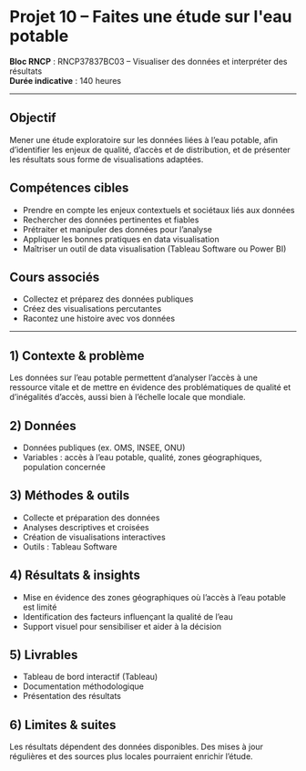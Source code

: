 # Projet 10 – Faites une étude sur l'eau potable

**Bloc RNCP** : RNCP37837BC03 – Visualiser des données et interpréter des résultats  
**Durée indicative** : 140 heures  

---

## Objectif
Mener une étude exploratoire sur les données liées à l’eau potable, afin d’identifier les enjeux de qualité, d’accès et de distribution, et de présenter les résultats sous forme de visualisations adaptées.

## Compétences cibles
- Prendre en compte les enjeux contextuels et sociétaux liés aux données  
- Rechercher des données pertinentes et fiables  
- Prétraiter et manipuler des données pour l’analyse  
- Appliquer les bonnes pratiques en data visualisation  
- Maîtriser un outil de data visualisation (Tableau Software ou Power BI)  

## Cours associés
- Collectez et préparez des données publiques  
- Créez des visualisations percutantes  
- Racontez une histoire avec vos données  

---

## 1) Contexte & problème
Les données sur l’eau potable permettent d’analyser l’accès à une ressource vitale et de mettre en évidence des problématiques de qualité et d’inégalités d’accès, aussi bien à l’échelle locale que mondiale.

## 2) Données
- Données publiques (ex. OMS, INSEE, ONU)  
- Variables : accès à l’eau potable, qualité, zones géographiques, population concernée  

## 3) Méthodes & outils
- Collecte et préparation des données  
- Analyses descriptives et croisées  
- Création de visualisations interactives  
- Outils : Tableau Software 

## 4) Résultats & insights
- Mise en évidence des zones géographiques où l’accès à l’eau potable est limité  
- Identification des facteurs influençant la qualité de l’eau  
- Support visuel pour sensibiliser et aider à la décision  

## 5) Livrables
- Tableau de bord interactif (Tableau)  
- Documentation méthodologique  
- Présentation des résultats  

## 6) Limites & suites
Les résultats dépendent des données disponibles. Des mises à jour régulières et des sources plus locales pourraient enrichir l’étude.
